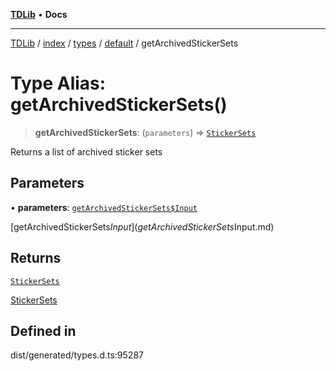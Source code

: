 [**TDLib**](../../../../../../README.md) • **Docs**

***

[TDLib](../../../../../../modules.md) / [index](../../../../../README.md) / [types](../../../README.md) / [default](../README.md) / getArchivedStickerSets

# Type Alias: getArchivedStickerSets()

> **getArchivedStickerSets**: (`parameters`) => [`StickerSets`](StickerSets-1.md)

Returns a list of archived sticker sets

## Parameters

• **parameters**: [`getArchivedStickerSets$Input`](getArchivedStickerSets$Input.md)

[getArchivedStickerSets$Input](getArchivedStickerSets$Input.md)

## Returns

[`StickerSets`](StickerSets-1.md)

[StickerSets](StickerSets-1.md)

## Defined in

dist/generated/types.d.ts:95287
